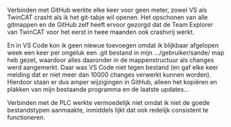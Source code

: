 Verbinden met GitHub werkte elke keer voor geen meter, zowel VS als TwinCAT crasht als ik het git-tabje wil openen. Het opschonen van alle gitmappen en de GitHub zelf heeft ervoor gezorgd dat de Team Explorer van TwinCAT voor het eerst in twee maanden ook crashvrij werkt.

En in VS Code kon ik geen niewue toevoegen omdat ik blijkbaar afgelopen week een keer per ongeluk een .git bestand in mijn .../gebruiker/sande/ map heb gezet, waardoor alles daaronder in de mappenstructuur als changes werd aangemerkt. Daar was VS Code niet tegen bestand (en gaf elke keer melding dat er niet meer dan 10000 changes verwerkt kunnen worden). Hierdoor staan er dus amper wijzigingen in GitHub, alleen het kopiëren en plakken van mijn bestaande programma en de laatste updates...

Verbinden met de PLC werkte vermoedelijk niet omdat ik niet de goede bestandstypen aanmaakte, inmiddels lijkt dat ook redelijk consistent te functioneren.
